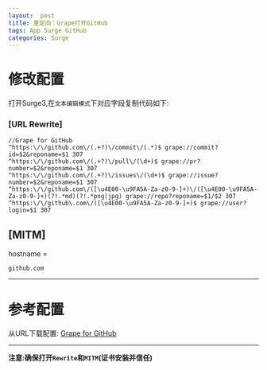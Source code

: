 ```yaml
---
layout:  post
title: 重定向：Grape打开GitHub
tags: App Surge GitHub
categories: Surge
---
```


# 修改配置
打开Surge3,在`文本编辑模式`下对应字段复制代码如下:

### [URL Rewrite]
```
//Grape for GitHub
^https:\/\/github.com\/(.+?)\/commit\/(.*)$ grape://commit?id=$2&reponame=$1 307
^https:\/\/github.com\/(.+?)\/pull\/(\d+)$ grape://pr?number=$2&reponame=$1 307
^https:\/\/github.com\/(.+?)\/issues\/(\d+)$ grape://issue?number=$2&reponame=$1 307
^https:\/\/github.com\/([\u4E00-\u9FA5A-Za-z0-9-]+)\/([\u4E00-\u9FA5A-Za-z0-9-]+)(?!.*md)(?!.*png|jpg) grape://repo?reponame=$1/$2 307
^https:\/\/github\.com\/([\u4E00-\u9FA5A-Za-z0-9-]+)$ grape://user?login=$1 307
```

## [MITM]

hostname =

```
github.com
```



---
# 参考配置

从URL下载配置:
[Grape for GitHub](https://raw.githubusercontent.com/ydzydzydz/Rules/master/conf/grape.conf)

---
**注意:确保打开`Rewrite`和`MITM`(证书安装并信任)**